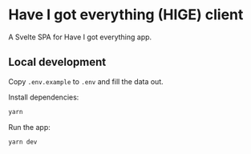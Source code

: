 # Have I got everything (HIGE) client

A Svelte SPA for Have I got everything app.

## Local development

Copy `.env.example` to `.env` and fill the data out.

Install dependencies:

```bash
yarn
```

Run the app:

```bash
yarn dev
```
